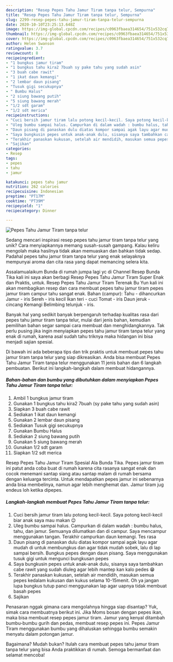 ```yaml
---
description: "Resep Pepes Tahu Jamur Tiram tanpa telur, Sempurna"
title: "Resep Pepes Tahu Jamur Tiram tanpa telur, Sempurna"
slug: 2299-resep-pepes-tahu-jamur-tiram-tanpa-telur-sempurna
date: 2020-10-10T23:25:13.648Z
image: https://img-global.cpcdn.com/recipes/c0963fbaea314654/751x532cq70/pepes-tahu-jamur-tiram-tanpa-telur-foto-resep-utama.jpg
thumbnail: https://img-global.cpcdn.com/recipes/c0963fbaea314654/751x532cq70/pepes-tahu-jamur-tiram-tanpa-telur-foto-resep-utama.jpg
cover: https://img-global.cpcdn.com/recipes/c0963fbaea314654/751x532cq70/pepes-tahu-jamur-tiram-tanpa-telur-foto-resep-utama.jpg
author: Helen Swanson
ratingvalue: 3.7
reviewcount: 8
recipeingredient:
- "1 bungkus jamur tiram"
- "1 bungkus tahu kira2 7buah sy pake tahu yang sudah asin"
- "3 buah cabe rawit"
- "1 ikat daun kemangi"
- "2 lembar daun pisang"
- "Tusuk gigi secukupnya"
- " Bumbu Halus"
- "2 siung bawang putih"
- "5 siung bawang merah"
- "1/2 sdt garam"
- "1/2 sdt merica"
recipeinstructions:
- "Cuci bersih jamur tiram lalu potong kecil-kecil. Saya potong kecil-kecil biar anak saya mau makan 😉"
- "Uleg bumbu sampai halus. Campurkan di dalam wadah : bumbu halus, tahu, dan jamur. Semuanya dilumatkan dan di campur. Saya mencampur menggunakan tangan. Terakhir campurkan daun kemangi. Tes rasa"
- "Daun pisang di panaskan dulu diatas kompor sampai agak layu agar mudah di untuk membungkus dan agar tidak mudah sobek, lalu di lap sampai bersih. Bungkus pepes dengan daun pisang. Saya menggunakan tusuk gigi untuk mengunci bungkusan pepes"
- "Saya bungkusin pepes untuk anak-anak dulu, sisanya saya tambahkan cabe rawit yang sudah diuleg agar lebih mantep kan kalo pedes 😁"
- "Terakhir panaskan kukusan, setelah air mendidih, masukan semua pepes kedalam kukusan dan kukus selama 10-15menit. Oh ya jangan lupa bungkus tutup panci menggunakan lap agar uapnya tidak membuat basah pepes"
- "Sajikan"
categories:
- Resep
tags:
- pepes
- tahu
- jamur

katakunci: pepes tahu jamur 
nutrition: 262 calories
recipecuisine: Indonesian
preptime: "PT17M"
cooktime: "PT39M"
recipeyield: "1"
recipecategory: Dinner

---
```



![Pepes Tahu Jamur Tiram tanpa telur](https://img-global.cpcdn.com/recipes/c0963fbaea314654/751x532cq70/pepes-tahu-jamur-tiram-tanpa-telur-foto-resep-utama.jpg)

Sedang mencari inspirasi resep pepes tahu jamur tiram tanpa telur yang unik? Cara menyiapkannya memang susah-susah gampang. Kalau keliru mengolah maka hasilnya tidak akan memuaskan dan bahkan tidak sedap. Padahal pepes tahu jamur tiram tanpa telur yang enak selayaknya mempunyai aroma dan cita rasa yang dapat memancing selera kita.

Assalamualaikum Bunda di rumah jumpa lagi yc di Channel Resep Bunda Tika kali ini saya akan berbagi Resep Pepes Tahu Jamur Tiram Super Enak dan Praktis, untuk. Resep Pepes Tahu Jamur Tiram Terenak Bu Yun kali ini akan membagikan resep dan cara membuat pepes tahu jamur tiram pepes jamur tiram campur tahu sangat enak. Bahan (campur): Tahu - dihancurkan Jamur - iris Sereh - iris kecil Ikan teri - cuci Tomat - iris Daun jeruk - cincang Kemangi Belimbing telunjuk - iris.

Banyak hal yang sedikit banyak berpengaruh terhadap kualitas rasa dari pepes tahu jamur tiram tanpa telur, mulai dari jenis bahan, kemudian pemilihan bahan segar sampai cara membuat dan menghidangkannya. Tak perlu pusing jika ingin menyiapkan pepes tahu jamur tiram tanpa telur yang enak di rumah, karena asal sudah tahu triknya maka hidangan ini bisa menjadi sajian spesial.


Di bawah ini ada beberapa tips dan trik praktis untuk membuat pepes tahu jamur tiram tanpa telur yang siap dikreasikan. Anda bisa membuat Pepes Tahu Jamur Tiram tanpa telur menggunakan 11 jenis bahan dan 6 langkah pembuatan. Berikut ini langkah-langkah dalam membuat hidangannya.

<!--inarticleads1-->

##### Bahan-bahan dan bumbu yang dibutuhkan dalam menyiapkan Pepes Tahu Jamur Tiram tanpa telur:

1. Ambil 1 bungkus jamur tiram
1. Gunakan 1 bungkus tahu kira2 7buah (sy pake tahu yang sudah asin)
1. Siapkan 3 buah cabe rawit
1. Sediakan 1 ikat daun kemangi
1. Gunakan 2 lembar daun pisang
1. Sediakan Tusuk gigi secukupnya
1. Gunakan  Bumbu Halus
1. Sediakan 2 siung bawang putih
1. Gunakan 5 siung bawang merah
1. Gunakan 1/2 sdt garam
1. Siapkan 1/2 sdt merica


Resep Pepes Tahu Jamur Tiram Spesial Ala Bunda Tika. Pepes jamur tiram ini patut anda coba buat di rumah karena cita rasanya sangat enak dan cocok menemani santap siang atau santap malam di rumah bersama dengan keluarga tercinta. Untuk mendapatkan pepes jamur ini sebenarnya anda bisa membelinya, namun agar lebih menghemat dan. Jamur tiram jug endeus loh ketika dipepes. 

<!--inarticleads2-->

##### Langkah-langkah membuat Pepes Tahu Jamur Tiram tanpa telur:

1. Cuci bersih jamur tiram lalu potong kecil-kecil. Saya potong kecil-kecil biar anak saya mau makan 😉
1. Uleg bumbu sampai halus. Campurkan di dalam wadah : bumbu halus, tahu, dan jamur. Semuanya dilumatkan dan di campur. Saya mencampur menggunakan tangan. Terakhir campurkan daun kemangi. Tes rasa
1. Daun pisang di panaskan dulu diatas kompor sampai agak layu agar mudah di untuk membungkus dan agar tidak mudah sobek, lalu di lap sampai bersih. Bungkus pepes dengan daun pisang. Saya menggunakan tusuk gigi untuk mengunci bungkusan pepes
1. Saya bungkusin pepes untuk anak-anak dulu, sisanya saya tambahkan cabe rawit yang sudah diuleg agar lebih mantep kan kalo pedes 😁
1. Terakhir panaskan kukusan, setelah air mendidih, masukan semua pepes kedalam kukusan dan kukus selama 10-15menit. Oh ya jangan lupa bungkus tutup panci menggunakan lap agar uapnya tidak membuat basah pepes
1. Sajikan


Penasaran nggak gimana cara mengolahnya hingga siap disantap? Yuk, simak cara membuatnya berikut ini. Jika Moms bosan dengan pepes ikan, maka bisa membuat resep pepes jamur tiram. Jamur yang kenyal ditambah bumbu-bumbu gurih dan pedas, membuat resep pepes ini. Pepes Jamur Tiram menggunakan bumbu yang dihaluskan sehingga bumbu semakin menyatu dalam potongan jamur. 

Bagaimana? Mudah bukan? Itulah cara membuat pepes tahu jamur tiram tanpa telur yang bisa Anda praktikkan di rumah. Semoga bermanfaat dan selamat mencoba!
